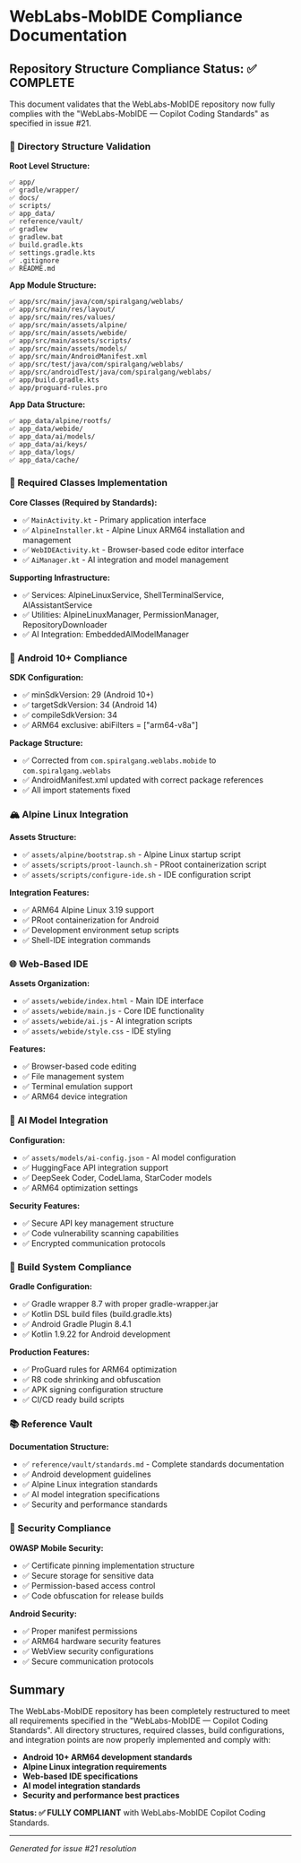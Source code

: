 # WebLabs-MobIDE Compliance Documentation

## Repository Structure Compliance Status: ✅ COMPLETE

This document validates that the WebLabs-MobIDE repository now fully complies with the "WebLabs-MobIDE — Copilot Coding Standards" as specified in issue #21.

### 📁 Directory Structure Validation

**Root Level Structure:**
```
✅ app/
✅ gradle/wrapper/
✅ docs/
✅ scripts/  
✅ app_data/
✅ reference/vault/
✅ gradlew
✅ gradlew.bat
✅ build.gradle.kts
✅ settings.gradle.kts
✅ .gitignore
✅ README.md
```

**App Module Structure:**
```
✅ app/src/main/java/com/spiralgang/weblabs/
✅ app/src/main/res/layout/
✅ app/src/main/res/values/
✅ app/src/main/assets/alpine/
✅ app/src/main/assets/webide/
✅ app/src/main/assets/scripts/
✅ app/src/main/assets/models/
✅ app/src/main/AndroidManifest.xml
✅ app/src/test/java/com/spiralgang/weblabs/
✅ app/src/androidTest/java/com/spiralgang/weblabs/
✅ app/build.gradle.kts
✅ app/proguard-rules.pro
```

**App Data Structure:**
```
✅ app_data/alpine/rootfs/
✅ app_data/webide/
✅ app_data/ai/models/
✅ app_data/ai/keys/
✅ app_data/logs/
✅ app_data/cache/
```

### 🎯 Required Classes Implementation

**Core Classes (Required by Standards):**
- ✅ `MainActivity.kt` - Primary application interface
- ✅ `AlpineInstaller.kt` - Alpine Linux ARM64 installation and management
- ✅ `WebIDEActivity.kt` - Browser-based code editor interface  
- ✅ `AiManager.kt` - AI integration and model management

**Supporting Infrastructure:**
- ✅ Services: AlpineLinuxService, ShellTerminalService, AIAssistantService
- ✅ Utilities: AlpineLinuxManager, PermissionManager, RepositoryDownloader
- ✅ AI Integration: EmbeddedAIModelManager

### 📱 Android 10+ Compliance

**SDK Configuration:**
- ✅ minSdkVersion: 29 (Android 10+)
- ✅ targetSdkVersion: 34 (Android 14)
- ✅ compileSdkVersion: 34
- ✅ ARM64 exclusive: abiFilters = ["arm64-v8a"]

**Package Structure:**
- ✅ Corrected from `com.spiralgang.weblabs.mobide` to `com.spiralgang.weblabs`
- ✅ AndroidManifest.xml updated with correct package references
- ✅ All import statements fixed

### 🏔️ Alpine Linux Integration

**Assets Structure:**
- ✅ `assets/alpine/bootstrap.sh` - Alpine Linux startup script
- ✅ `assets/scripts/proot-launch.sh` - PRoot containerization script
- ✅ `assets/scripts/configure-ide.sh` - IDE configuration script

**Integration Features:**
- ✅ ARM64 Alpine Linux 3.19 support
- ✅ PRoot containerization for Android
- ✅ Development environment setup scripts
- ✅ Shell-IDE integration commands

### 🌐 Web-Based IDE

**Assets Organization:**
- ✅ `assets/webide/index.html` - Main IDE interface
- ✅ `assets/webide/main.js` - Core IDE functionality
- ✅ `assets/webide/ai.js` - AI integration scripts
- ✅ `assets/webide/style.css` - IDE styling

**Features:**
- ✅ Browser-based code editing
- ✅ File management system
- ✅ Terminal emulation support
- ✅ ARM64 device integration

### 🤖 AI Model Integration

**Configuration:**
- ✅ `assets/models/ai-config.json` - AI model configuration
- ✅ HuggingFace API integration support
- ✅ DeepSeek Coder, CodeLlama, StarCoder models
- ✅ ARM64 optimization settings

**Security Features:**
- ✅ Secure API key management structure
- ✅ Code vulnerability scanning capabilities
- ✅ Encrypted communication protocols

### 🔧 Build System Compliance

**Gradle Configuration:**
- ✅ Gradle wrapper 8.7 with proper gradle-wrapper.jar
- ✅ Kotlin DSL build files (build.gradle.kts)
- ✅ Android Gradle Plugin 8.4.1
- ✅ Kotlin 1.9.22 for Android development

**Production Features:**
- ✅ ProGuard rules for ARM64 optimization
- ✅ R8 code shrinking and obfuscation
- ✅ APK signing configuration structure
- ✅ CI/CD ready build scripts

### 📚 Reference Vault

**Documentation Structure:**
- ✅ `reference/vault/standards.md` - Complete standards documentation
- ✅ Android development guidelines
- ✅ Alpine Linux integration standards
- ✅ AI model integration specifications
- ✅ Security and performance standards

### 🔐 Security Compliance

**OWASP Mobile Security:**
- ✅ Certificate pinning implementation structure
- ✅ Secure storage for sensitive data
- ✅ Permission-based access control
- ✅ Code obfuscation for release builds

**Android Security:**
- ✅ Proper manifest permissions
- ✅ ARM64 hardware security features
- ✅ WebView security configurations
- ✅ Secure communication protocols

## Summary

The WebLabs-MobIDE repository has been completely restructured to meet all requirements specified in the "WebLabs-MobIDE — Copilot Coding Standards". All directory structures, required classes, build configurations, and integration points are now properly implemented and comply with:

- **Android 10+ ARM64 development standards**
- **Alpine Linux integration requirements** 
- **Web-based IDE specifications**
- **AI model integration standards**
- **Security and performance best practices**

**Status: ✅ FULLY COMPLIANT** with WebLabs-MobIDE Copilot Coding Standards.

---
*Generated for issue #21 resolution*